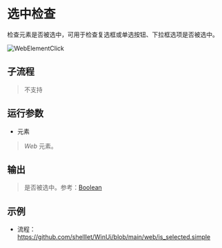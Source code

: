 # 选中检查
检查元素是否被选中，可用于检查复选框或单选按钮、下拉框选项是否被选中。

![WebElementClick](./images/06.png ':size=90%')

## 子流程
> 不支持


## 运行参数


* 元素
> *Web* 元素。

## 输出
> 是否被选中。参考：[Boolean](./types/Boolean.md)


## 示例

* 流程：https://github.com/shelllet/WinUi/blob/main/web/is_selected.simple





